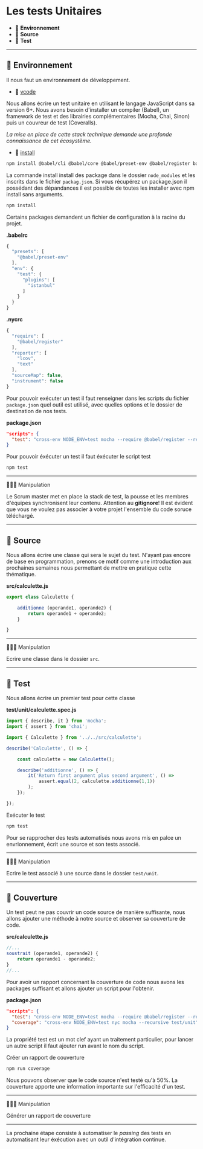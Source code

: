 # Les tests Unitaires

* 🔖 **Environnement**
* 🔖 **Source**
* 🔖 **Test**

___

## 📑 Environnement

Il nous faut un environnement de développement.

* 🔗 [vcode](https://code.visualstudio.com/)

Nous allons écrire un test unitaire en utilisant le langage JavaScript dans sa version 6+. Nous avons besoin d'installer un compiler (Babel), un framework de test et des librairies complémentaires (Mocha, Chai, Sinon) puis un couvreur de test (Coveralls). 

*La mise en place de cette stack technique demande une profonde connaissance de cet écosystème.*

* 🔗 [install](https://docs.npmjs.com/cli/install)

```bash
npm install @babel/cli @babel/core @babel/preset-env @babel/register babel-plugin-istanbul chai coveralls cross-env mocha mocha-lcov-reporter nyc sinon --save-dev
```
La commande install install des package dans le dossier `node_modules` et les inscrits dans le fichier `packag.json`. Si vous récupérez un package.json il possédant des dépandances il est possible de toutes les installer avec npm install sans arguments.

```bash
npm install
```

Certains packages demandent un fichier de configuration à la racine du projet.

**.babelrc**

```js
{
  "presets": [
    "@babel/preset-env"
  ],
  "env": {
    "test": {
      "plugins": [
        "istanbul"
      ]
    }
  }
}
```

**.nycrc**

```js
{
  "require": [
    "@babel/register"
  ],
  "reporter": [
    "lcov",
    "text"
  ],
  "sourceMap": false,
  "instrument": false
}
```

Pour pouvoir exécuter un test il faut renseigner dans les scripts du fichier `package.json` quel outil est utilisé, avec quelles options et le dossier de destination de nos tests.

**package.json**

```json
"scripts": {
  "test": "cross-env NODE_ENV=test mocha --require @babel/register --recursive test/unit"
}
```

Pour pouvoir éxécuter un test il faut éxécuter le script test

```bash
npm test
```

___

👨🏻‍💻 Manipulation

Le Scrum master met en place la stack de test, la pousse et les membres d'équipes synchronisent leur contenu. Attention au **gitignore**! Il est évident que vous ne voulez pas associer à votre projet l'ensemble du code soruce téléchargé.

___

## 📑 Source

 Nous allons écrire une classe qui sera le sujet du test. N'ayant pas encore de base en programmation, prenons ce motif comme une introduction aux prochaines semaines nous permettant de mettre en pratique cette thématique.

**src/calculette.js**

```js
export class Calculette {

    additionne (operande1, operande2) {
        return operande1 + operande2;
    }

}
```

___

👨🏻‍💻 Manipulation

Ecrire une classe dans le dossier `src`.

___


## 📑 Test

Nous allons écrire un premier test pour cette classe

**test/unit/calculette.spec.js**

```js
import { describe, it } from 'mocha';
import { assert } from 'chai';

import { Calculette } from '../../src/calculette';

describe('Calculette', () => {

    const calculette = new Calculette();

    describe('additionne', () => {
        it('Return first argument plus second argument', () => 
            assert.equal(2, calculette.additionne(1,1))
        );
    });

});
```

Exécuter le test

```bash
npm test
```

Pour se rapprocher des tests automatisés nous avons mis en palce un envrionnement, écrit une source et son tests associé.
___

👨🏻‍💻 Manipulation


Ecrire le test associé à une source dans le dossier `test/unit`.

___

## 📑 Couverture

Un test peut ne pas couvrir un code source de manière suffisante, nous allons ajouter une méthode à notre source et observer sa couverture de code.

**src/calculette.js**

```js
//...
soustrait (operande1, operande2) {
    return operande1 - operande2;
}
//...
```

Pour avoir un rapport concernant la couverture de code nous avons les packages suffisant et allons ajouter un script pour l'obtenir.

**package.json**

```json
"scripts": {
  "test": "cross-env NODE_ENV=test mocha --require @babel/register --recursive test/unit",
  "coverage": "cross-env NODE_ENV=test nyc mocha --recursive test/unit"
}
```

La propriété test est un mot clef ayant un traitement particulier, pour lancer un autre script il faut ajouter run avant le nom du script.

Créer un rapport de couverture

```bash
npm run coverage
```

Nous pouvons observer que le code source n'est testé qu'à 50%. La couverture apporte une information importante sur l'efficacité d'un test.

___

👨🏻‍💻 Manipulation

Générer un rapport de couverture

___

La prochaine étape consiste à automatiser le *passing* des tests en automatisant leur éxécution avec un outil d'intégration continue.